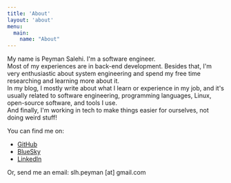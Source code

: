 ```yaml
---
title: 'About'
layout: 'about'
menu:
  main:
    name: "About"
---
```


My name is Peyman Salehi. I'm a software engineer.   
Most of my experiences are in back-end development. 
Besides that, I'm very enthusiastic about system engineering and 
spend my free time researching and learning more about it.  
In my blog, I mostly write about what I learn or experience in my job, 
and it's usually related to software engineering, programming languages, 
Linux, open-source software, and tools I use.  
And finally, I'm working in tech to make things easier for ourselves, 
not doing weird stuff!  


You can find me on:
- [GitHub](https://github.com/peymanslh)
- [BlueSky](https://bsky.app/profile/peymanslh.bsky.social)
- [LinkedIn](https://www.linkedin.com/in/peymanslh)

Or, send me an email: slh.peyman [at] gmail.com
